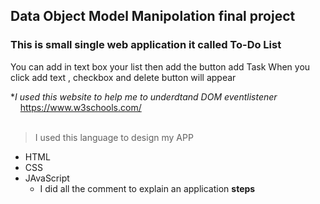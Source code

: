 ## Data Object Model Manipolation final project
### This is small single web application it called  To-Do List
You can add in text box your list then add the button add Task
When you click add text , checkbox and delete button will appear 

*_I used this website to help me to underdtand DOM eventlistener_<br>
    https://www.w3schools.com/<br><br>
>I used this language to design my APP
* HTML
* CSS
* JAvaScript
  * I did all the comment to explain an application __steps__
  
